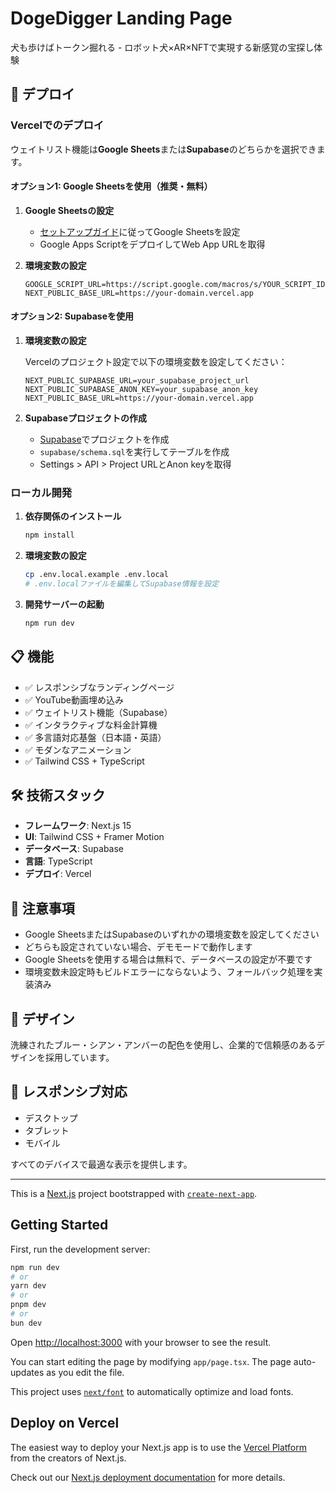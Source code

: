 # DogeDigger Landing Page

犬も歩けばトークン掘れる - ロボット犬×AR×NFTで実現する新感覚の宝探し体験

## 🚀 デプロイ

### Vercelでのデプロイ

ウェイトリスト機能は**Google Sheets**または**Supabase**のどちらかを選択できます。

#### オプション1: Google Sheetsを使用（推奨・無料）

1. **Google Sheetsの設定**
   - [セットアップガイド](./docs/google-sheets-setup.md)に従ってGoogle Sheetsを設定
   - Google Apps ScriptをデプロイしてWeb App URLを取得

2. **環境変数の設定**
   ```
   GOOGLE_SCRIPT_URL=https://script.google.com/macros/s/YOUR_SCRIPT_ID/exec
   NEXT_PUBLIC_BASE_URL=https://your-domain.vercel.app
   ```

#### オプション2: Supabaseを使用

1. **環境変数の設定**

   Vercelのプロジェクト設定で以下の環境変数を設定してください：

   ```
   NEXT_PUBLIC_SUPABASE_URL=your_supabase_project_url
   NEXT_PUBLIC_SUPABASE_ANON_KEY=your_supabase_anon_key
   NEXT_PUBLIC_BASE_URL=https://your-domain.vercel.app
   ```

2. **Supabaseプロジェクトの作成**

   - [Supabase](https://supabase.com)でプロジェクトを作成
   - `supabase/schema.sql`を実行してテーブルを作成
   - Settings > API > Project URLとAnon keyを取得

### ローカル開発

1. **依存関係のインストール**

   ```bash
   npm install
   ```

2. **環境変数の設定**

   ```bash
   cp .env.local.example .env.local
   # .env.localファイルを編集してSupabase情報を設定
   ```

3. **開発サーバーの起動**
   ```bash
   npm run dev
   ```

## 📋 機能

- ✅ レスポンシブなランディングページ
- ✅ YouTube動画埋め込み
- ✅ ウェイトリスト機能（Supabase）
- ✅ インタラクティブな料金計算機
- ✅ 多言語対応基盤（日本語・英語）
- ✅ モダンなアニメーション
- ✅ Tailwind CSS + TypeScript

## 🛠 技術スタック

- **フレームワーク**: Next.js 15
- **UI**: Tailwind CSS + Framer Motion
- **データベース**: Supabase
- **言語**: TypeScript
- **デプロイ**: Vercel

## 📝 注意事項

- Google SheetsまたはSupabaseのいずれかの環境変数を設定してください
- どちらも設定されていない場合、デモモードで動作します
- Google Sheetsを使用する場合は無料で、データベースの設定が不要です
- 環境変数未設定時もビルドエラーにならないよう、フォールバック処理を実装済み

## 🎨 デザイン

洗練されたブルー・シアン・アンバーの配色を使用し、企業的で信頼感のあるデザインを採用しています。

## 📱 レスポンシブ対応

- デスクトップ
- タブレット
- モバイル

すべてのデバイスで最適な表示を提供します。

---

This is a [Next.js](https://nextjs.org) project bootstrapped with [`create-next-app`](https://nextjs.org/docs/app/api-reference/cli/create-next-app).

## Getting Started

First, run the development server:

```bash
npm run dev
# or
yarn dev
# or
pnpm dev
# or
bun dev
```

Open [http://localhost:3000](http://localhost:3000) with your browser to see the result.

You can start editing the page by modifying `app/page.tsx`. The page auto-updates as you edit the file.

This project uses [`next/font`](https://nextjs.org/docs/app/building-your-application/optimizing/fonts) to automatically optimize and load fonts.

## Deploy on Vercel

The easiest way to deploy your Next.js app is to use the [Vercel Platform](https://vercel.com/new?utm_medium=default-template&filter=next.js&utm_source=create-next-app&utm_campaign=create-next-app-readme) from the creators of Next.js.

Check out our [Next.js deployment documentation](https://nextjs.org/docs/app/building-your-application/deploying) for more details.
